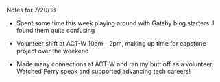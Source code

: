 Notes for 7/20/18

* Spent some time this week playing around with Gatsby blog starters. I found them quite confusing
* Volunteer shift at ACT-W 10am - 2pm, making up time for capstone project over the weekend

* Made many connections at ACT-W and ran my butt off as a volunteer. Watched Perry speak and supported advancing tech careers!
